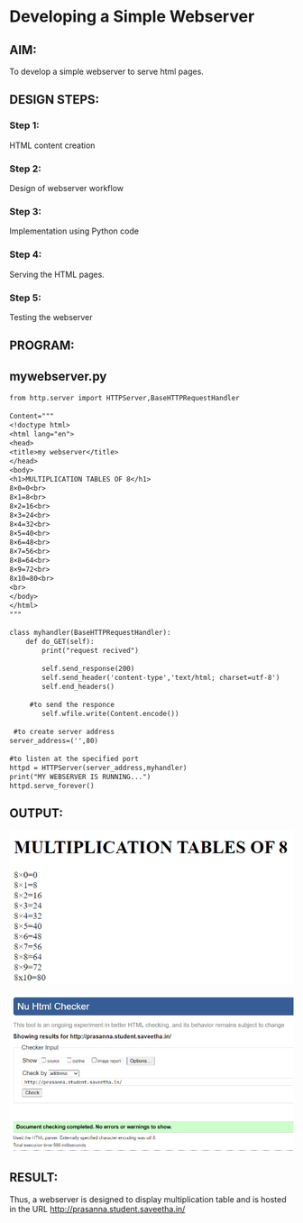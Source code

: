 # Developing a Simple Webserver
## AIM:
To develop a simple webserver to serve html pages.

## DESIGN STEPS:
### Step 1: 
HTML content creation
### Step 2:
Design of webserver workflow
### Step 3:
Implementation using Python code
### Step 4:
Serving the HTML pages.
### Step 5:
Testing the webserver

## PROGRAM:
## mywebserver.py
```
from http.server import HTTPServer,BaseHTTPRequestHandler

Content="""
<!doctype html>
<html lang="en">
<head>
<title>my webserver</title>
</head>
<body>
<h1>MULTIPLICATION TABLES OF 8</h1>
8×0=0<br>
8×1=8<br>
8×2=16<br>
8×3=24<br>
8×4=32<br>
8×5=40<br>
8×6=48<br>
8×7=56<br>
8×8=64<br>
8×9=72<br>
8x10=80<br>
<br>
</body>
</html>
"""

class myhandler(BaseHTTPRequestHandler):
    def do_GET(self):
        print("request recived")

        self.send_response(200)
        self.send_header('content-type','text/html; charset=utf-8')             
        self.end_headers()

     #to send the responce
        self.wfile.write(Content.encode())

 #to create server address     
server_address=('',80)

#to listen at the specified port
httpd = HTTPServer(server_address,myhandler)
print("MY WEBSERVER IS RUNNING...")
httpd.serve_forever()
```

## OUTPUT:

![output](./static/img/o.png)

![output](./static/img/r.png)

## RESULT:
Thus, a webserver is designed to display multiplication table and is hosted in the URL
http://prasanna.student.saveetha.in/